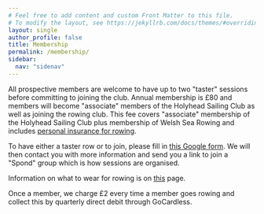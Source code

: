 ```yaml
---
# Feel free to add content and custom Front Matter to this file.
# To modify the layout, see https://jekyllrb.com/docs/themes/#overriding-theme-defaults
layout: single
author_profile: false
title: Membership
permalink: /membership/
sidebar:
  nav: "sidenav"
---
```

All prospective members are welcome to have up to two "taster" sessions before committing to joining the club. Annual membership is £80 and members will become "associate" members of the Holyhead Sailing Club as well as joining the rowing club. This fee covers "associate" membership of the Holyhead Sailing Club plus membership of Welsh Sea Rowing and includes [personal insurance for rowing](https://www.searowing.wales/insurance/). 

To have either a taster row or to join, please fill in <a href="https://docs.google.com/forms/d/e/1FAIpQLSf6uWSjHYmK6nv0aIPdKx-RXpDN-R-7Iy33QusrgKHnicPHrg/viewform">this Google form</a>. We will then contact you with more information and send you a link to join a "Spond" group which is how sessions are organised.

Information on what to wear for rowing is on <a href="/clothing/">this</a> page.

Once a member, we charge £2 every time a member goes rowing and collect this by quarterly direct debit through GoCardless.

